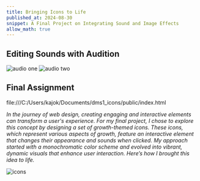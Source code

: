 ```yaml
---
title: Bringing Icons to Life
published_at: 2024-08-30
snippet: A Final Project on Integrating Sound and Image Effects
allow_math: true
---
```


## Editing Sounds with Audition
![audio one](audio.jpeg)
![audio two](audioo.jpeg)

## Final Assignment
file:///C:/Users/kajok/Documents/dms1_icons/public/index.html

*In the journey of web design, creating engaging and interactive elements can transform a user's experience. For my final project, I chose to explore this concept by designing a set of growth-themed icons. These icons, which represent various aspects of growth, feature an interactive element that changes their appearance and sounds when clicked. My approach started with a monochromatic color scheme and evolved into vibrant, dynamic visuals that enhance user interaction. Here’s how I brought this idea to life.*

![icons](icons.jpeg)
